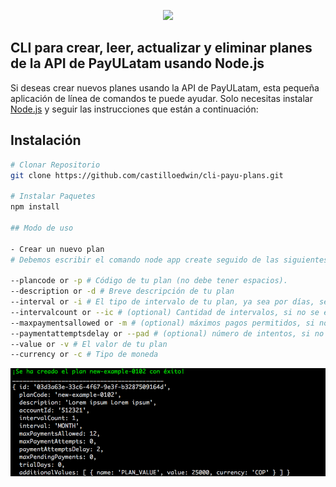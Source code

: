<p align="center"><img src="https://ecommerce.payulatam.com/logos/PayU_180x100_Paga.png"></p>

## CLI para crear, leer, actualizar y eliminar planes de la API de PayULatam usando Node.js

Si deseas crear nuevos planes usando la API de PayULatam, esta pequeña aplicación de línea de comandos te puede ayudar. Solo necesitas instalar [Node.js](https://nodejs.org/) y seguir las instrucciones que están a continuación:

## Instalación

``` bash
# Clonar Repositorio
git clone https://github.com/castilloedwin/cli-payu-plans.git

# Instalar Paquetes
npm install

## Modo de uso

- Crear un nuevo plan
# Debemos escribir el comando node app create seguido de las siguientes opciones:

--plancode or -p # Código de tu plan (no debe tener espacios).
--description or -d # Breve descripción de tu plan
--interval or -i # El tipo de intervalo de tu plan, ya sea por días, semanas, meses o años (DAY, WEEK, MONTH, YEAR)
--intervalcount or --ic # (optional) Cantidad de intervalos, si no se especifica, por defecto será 1
--maxpaymentsallowed or -m # (optional) máximos pagos permitidos, si no se especifica, por defecto será 12
--paymentattemptsdelay or --pad # (optional) número de intentos, si no se especifica, por defecto será 2
--value or -v # El valor de tu plan
--currency or -c # Tipo de moneda

```
<p align="center"><img src="./assets/images/create.png" /></p>